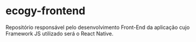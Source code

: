 # ecogy-frontend
Repositório responsável pelo desenvolvimento Front-End da aplicação cujo Framework JS utilizado será o React Native.
